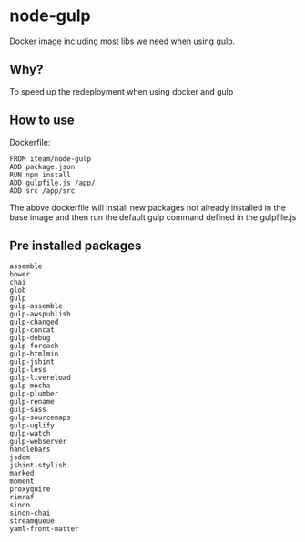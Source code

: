 node-gulp
=========
Docker image including most libs we need when using gulp.

## Why?
To speed up the redeployment when using docker and gulp

## How to use

Dockerfile:

    FROM iteam/node-gulp 
    ADD package.json
    RUN npm install
    ADD gulpfile.js /app/
    ADD src /app/src

The above dockerfile will install new packages not already installed in the base image and then run the default gulp command defined in the gulpfile.js


## Pre installed packages

    assemble
    bower
    chai
    glob
    gulp
    gulp-assemble
    gulp-awspublish
    gulp-changed
    gulp-concat
    gulp-debug
    gulp-foreach
    gulp-htmlmin
    gulp-jshint
    gulp-less
    gulp-livereload
    gulp-mocha
    gulp-plumber
    gulp-rename
    gulp-sass
    gulp-sourcemaps
    gulp-uglify
    gulp-watch
    gulp-webserver
    handlebars
    jsdom
    jshint-stylish
    marked
    moment
    proxyquire
    rimraf
    sinon
    sinon-chai
    streamqueue
    yaml-front-matter